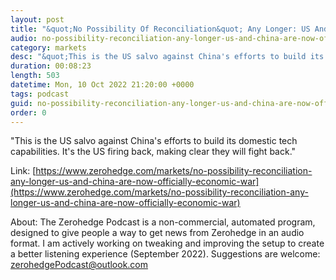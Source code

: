 ```yaml
---
layout: post
title: "&quot;No Possibility Of Reconciliation&quot; Any Longer: US And China Are Now &quot;Officially In An Economic War&quot;"
audio: no-possibility-reconciliation-any-longer-us-and-china-are-now-officially-economic-war-0
category: markets
desc: "&quot;This is the US salvo against China's efforts to build its domestic tech capabilities. It's the US firing back, making clear they will fight back.&quot;"
duration: 00:08:23
length: 503
datetime: Mon, 10 Oct 2022 21:20:00 +0000
tags: podcast
guid: no-possibility-reconciliation-any-longer-us-and-china-are-now-officially-economic-war-0
order: 0
---
```

&quot;This is the US salvo against China's efforts to build its domestic tech capabilities. It's the US firing back, making clear they will fight back.&quot;

Link: [https://www.zerohedge.com/markets/no-possibility-reconciliation-any-longer-us-and-china-are-now-officially-economic-war](https://www.zerohedge.com/markets/no-possibility-reconciliation-any-longer-us-and-china-are-now-officially-economic-war)

About: The Zerohedge Podcast is a non-commercial, automated program, designed to give people a way to get news from Zerohedge in an audio format.  I am actively working on tweaking and improving the setup to create a better listening experience (September 2022).  Suggestions are welcome: [zerohedgePodcast@outlook.com](mailto:zerohedgePodcast@outlook.com)